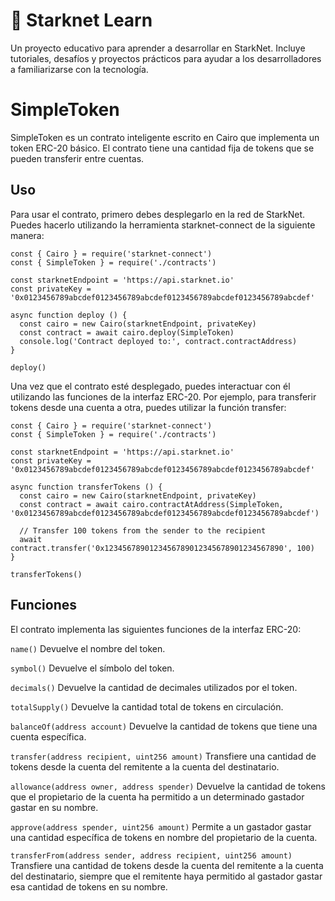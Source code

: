 # 🔴 Starknet Learn

Un proyecto educativo para aprender a desarrollar en StarkNet. Incluye tutoriales, desafíos y proyectos prácticos para ayudar a los desarrolladores a familiarizarse con la tecnología.

# SimpleToken
SimpleToken es un contrato inteligente escrito en Cairo que implementa un token ERC-20 básico. El contrato tiene una cantidad fija de tokens que se pueden transferir entre cuentas.

## Uso
Para usar el contrato, primero debes desplegarlo en la red de StarkNet. Puedes hacerlo utilizando la herramienta starknet-connect de la siguiente manera:

```
const { Cairo } = require('starknet-connect')
const { SimpleToken } = require('./contracts')

const starknetEndpoint = 'https://api.starknet.io'
const privateKey = '0x0123456789abcdef0123456789abcdef0123456789abcdef0123456789abcdef'

async function deploy () {
  const cairo = new Cairo(starknetEndpoint, privateKey)
  const contract = await cairo.deploy(SimpleToken)
  console.log('Contract deployed to:', contract.contractAddress)
}

deploy()
```

Una vez que el contrato esté desplegado, puedes interactuar con él utilizando las funciones de la interfaz ERC-20. Por ejemplo, para transferir tokens desde una cuenta a otra, puedes utilizar la función transfer:

```
const { Cairo } = require('starknet-connect')
const { SimpleToken } = require('./contracts')

const starknetEndpoint = 'https://api.starknet.io'
const privateKey = '0x0123456789abcdef0123456789abcdef0123456789abcdef0123456789abcdef'

async function transferTokens () {
  const cairo = new Cairo(starknetEndpoint, privateKey)
  const contract = await cairo.contractAtAddress(SimpleToken, '0x0123456789abcdef0123456789abcdef0123456789abcdef0123456789abcdef')

  // Transfer 100 tokens from the sender to the recipient
  await contract.transfer('0x1234567890123456789012345678901234567890', 100)
}

transferTokens()
```

## Funciones
El contrato implementa las siguientes funciones de la interfaz ERC-20:

`name()`
Devuelve el nombre del token.

`symbol()`
Devuelve el símbolo del token.

`decimals()`
Devuelve la cantidad de decimales utilizados por el token.

`totalSupply()`
Devuelve la cantidad total de tokens en circulación.

`balanceOf(address account)`
Devuelve la cantidad de tokens que tiene una cuenta específica.

`transfer(address recipient, uint256 amount)`
Transfiere una cantidad de tokens desde la cuenta del remitente a la cuenta del destinatario.

`allowance(address owner, address spender)`
Devuelve la cantidad de tokens que el propietario de la cuenta ha permitido a un determinado gastador gastar en su nombre.

`approve(address spender, uint256 amount)`
Permite a un gastador gastar una cantidad específica de tokens en nombre del propietario de la cuenta.

`transferFrom(address sender, address recipient, uint256 amount)`
Transfiere una cantidad de tokens desde la cuenta del remitente a la cuenta del destinatario, siempre que el remitente haya permitido al gastador gastar esa cantidad de tokens en su nombre.